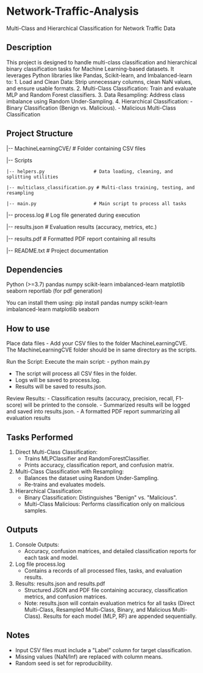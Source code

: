 # Network-Traffic-Analysis

Multi-Class and Hierarchical Classification for Network Traffic Data

Description
-----------
This project is designed to handle multi-class classification and hierarchical binary classification tasks for Machine Learning-based datasets. 
It leverages Python libraries like Pandas, Scikit-learn, and Imbalanced-learn to:
    1. Load and Clean Data: Strip unnecessary columns, clean NaN values, and ensure usable formats.
    2. Multi-Class Classification: Train and evaluate MLP and Random Forest classifiers.
    3. Data Resampling: Address class imbalance using Random Under-Sampling.
    4. Hierarchical Classification:
        - Binary Classification (Benign vs. Malicious).
        - Malicious Multi-Class Classification


Project Structure
-----------------

|-- MachineLearningCVE/         # Folder containing CSV files

|-- Scripts    

    |-- helpers.py                  # Data loading, cleaning, and splitting utilities

    |-- multiclass_classification.py # Multi-class training, testing, and resampling

    |-- main.py                     # Main script to process all tasks

|-- process.log                 # Log file generated during execution

|-- results.json                # Evaluation results (accuracy, metrics, etc.)

|-- results.pdf                 # Formatted PDF report containing all results

|-- README.txt                  # Project documentation


Dependencies
------------
Python (>=3.7)
pandas
numpy
scikit-learn
imbalanced-learn
matplotlib
seaborn
reportlab (for pdf generation)

You can install them using:
pip install pandas numpy scikit-learn imbalanced-learn matplotlib seaborn


How to use
-----------
Place data files
    - Add your CSV files to the folder MachineLearningCVE. The MachineLearningCVE folder should be in same directory as the scripts.

Run the Script: Execute the main script:
    - python main.py

- The script will process all CSV files in the folder.
- Logs will be saved to process.log.
- Results will be saved to results.json.

Review Results:
    - Classification results (accuracy, precision, recall, F1-score) will be printed to the console.
    - Summarized results will be logged and saved into results.json.
    - A formatted PDF report summarizing all evaluation results



Tasks Performed
---------------
1. Direct Multi-Class Classification:
    - Trains MLPClassifier and RandomForestClassifier.
    - Prints accuracy, classification report, and confusion matrix.
2. Multi-Class Classification with Resampling:
    - Balances the dataset using Random Under-Sampling.
    - Re-trains and evaluates models.
3. Hierarchical Classification:
    - Binary Classification: Distinguishes "Benign" vs. "Malicious".
    - Multi-Class Malicious: Performs classification only on malicious samples.


Outputs
-------
1. Console Outputs:
    - Accuracy, confusion matrices, and detailed classification reports for each task and model.
2. Log file process.log
    - Contains a records of all processed files, tasks, and evaluation results.
3. Results: results.json and results.pdf
    - Structured JSON and PDF file containing accuracy, classification metrics, and confusion matrices.
    - Note: results.json will contain evaluation metrics for all tasks (Direct Multi-Class, Resampled Multi-Class, Binary, and Malicious Multi-Class). Results for each model (MLP, RF) are appended sequentially.


Notes
-----
- Input CSV files must include a "Label" column for target classification.
- Missing values (NaN/Inf) are replaced with column means.
- Random seed is set for reproducibility.

